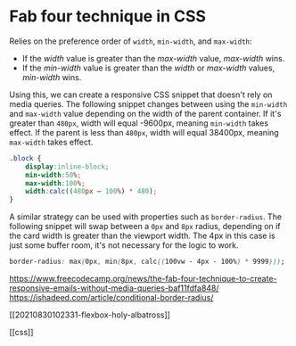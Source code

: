 # Fab four technique in CSS

Relies on the preference order of `width`, `min-width`, and `max-width`:
- If the _width_ value is greater than the _max-width_ value, _max-width_ wins.
- If the _min-width_ value is greater than the _width_ or _max-width_ values, _min-width_ wins.

Using this, we can create a responsive CSS snippet that doesn't rely on media queries.
The following snippet changes between using the `min-width` and `max-width` value depending on the width of the parent container.
    If it's greater than `480px`, width will equal -9600px, meaning `min-width` takes effect.
    If the parent is less than `480px`, width will equal 38400px, meaning `max-width` takes effect.

```css
.block {
    display:inline-block;
    min-width:50%;
    max-width:100%;
    width:calc((480px — 100%) * 480);
}
```

A similar strategy can be used with properties such as `border-radius`. The following snippet will swap between a `0px` and `8px` radius, depending on if the card width is greater than the viewport width. The 4px in this case is just some buffer room, it's not necessary for the logic to work.
```css
border-radius: max(0px, min(8px, calc((100vw - 4px - 100%) * 9999)));
```

https://www.freecodecamp.org/news/the-fab-four-technique-to-create-responsive-emails-without-media-queries-baf11fdfa848/
https://ishadeed.com/article/conditional-border-radius/

[[20210830102331-flexbox-holy-albatross]]

[[css]]